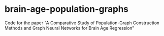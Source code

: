 # brain-age-population-graphs
Code for the paper "A Comparative Study of Population-Graph Construction Methods and Graph Neural Networks for Brain Age Regression"
